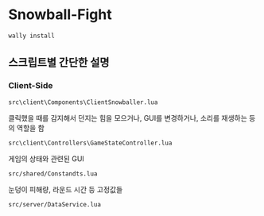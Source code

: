 # Snowball-Fight

```bash
wally install
```

## 스크립트별 간단한 설명

### Client-Side

`src\client\Components\ClientSnowballer.lua`

클릭했을 때를 감지해서 던지는 힘을 모으거나, GUI를 변경하거나, 소리를 재생하는 등의 역할을 함

`src\client\Controllers\GameStateController.lua`

게임의 상태와 관련된 GUI

`src/shared/Constandts.lua`

눈덩이 피해량, 라운드 시간 등 고정값들

`src/server/DataService.lua`

